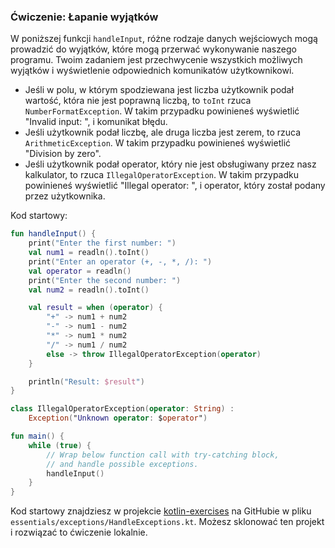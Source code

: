 ### Ćwiczenie: Łapanie wyjątków

W poniższej funkcji `handleInput`, różne rodzaje danych wejściowych mogą prowadzić do wyjątków, które mogą przerwać wykonywanie naszego programu. Twoim zadaniem jest przechwycenie wszystkich możliwych wyjątków i wyświetlenie odpowiednich komunikatów użytkownikowi.
- Jeśli w polu, w którym spodziewana jest liczba użytkownik podał wartość, która nie jest poprawną liczbą, to `toInt` rzuca `NumberFormatException`. W takim przypadku powinieneś wyświetlić "Invalid input: ", i komunikat błędu.
- Jeśli użytkownik podał liczbę, ale druga liczba jest zerem, to rzuca `ArithmeticException`. W takim przypadku powinieneś wyświetlić "Division by zero".
- Jeśli użytkownik podał operator, który nie jest obsługiwany przez nasz kalkulator, to rzuca `IllegalOperatorException`. W takim przypadku powinieneś wyświetlić "Illegal operator: ", i operator, który został podany przez użytkownika.

Kod startowy:

```kotlin
fun handleInput() {
    print("Enter the first number: ")
    val num1 = readln().toInt()
    print("Enter an operator (+, -, *, /): ")
    val operator = readln()
    print("Enter the second number: ")
    val num2 = readln().toInt()

    val result = when (operator) {
        "+" -> num1 + num2
        "-" -> num1 - num2
        "*" -> num1 * num2
        "/" -> num1 / num2
        else -> throw IllegalOperatorException(operator)
    }

    println("Result: $result")
}

class IllegalOperatorException(operator: String) : 
    Exception("Unknown operator: $operator")

fun main() {
    while (true) {
        // Wrap below function call with try-catching block,
        // and handle possible exceptions.
        handleInput()
    }
}
```

Kod startowy znajdziesz w projekcie [kotlin-exercises](https://github.com/MarcinMoskala/kotlin-exercises) na GitHubie w pliku `essentials/exceptions/HandleExceptions.kt`. Możesz sklonować ten projekt i rozwiązać to ćwiczenie lokalnie.

